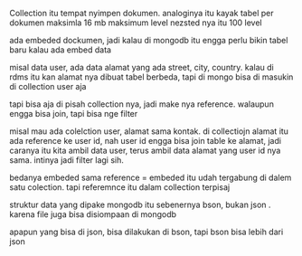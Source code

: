 Collection itu tempat nyimpen dokumen. analoginya itu kayak tabel
per dokumen maksimla 16 mb
maksimum level nezsted nya itu 100 level


ada embeded dockumen, jadi kalau di mongodb itu engga perlu bikin tabel baru kalau ada embed data

misal data user, ada data alamat yang ada street, city, country. kalau di rdms itu kan alamat nya dibuat tabel berbeda, tapi di mongo bisa di masukin di collection user aja

tapi bisa aja di pisah collection nya, jadi make nya reference. walaupun engga bisa join, tapi bisa nge filter

misal mau ada colelction user, alamat sama kontak. di collectiojn alamat itu ada reference ke user id, nah user id engga bisa join table ke alamat, jadi caranya itu kita ambil data user, terus ambil data alamat yang user id nya sama. intinya jadi filter lagi sih. 

bedanya embeded sama reference = embeded itu udah tergabung di dalem satu colection. tapi referemnce itu dalam collection terpisaj

struktur data yang dipake mongodb itu sebenernya bson, bukan json
. karena file juga bisa disiompaan di mongodb

apapun yang bisa di json, bisa dilakukan di bson, tapi bson bisa lebih dari json
